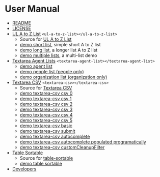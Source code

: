 
# User Manual

- [README](./)
- [LICENSE](LICENSE)
- [UL A to Z List](ul-a-to-z-list.md) `<ul-a-to-z-list></ul-a-to-z-list>`
  - Source for [UL A to Z List](ul-a-to-z-list.js)
  - [demo short list](demo_a-to-z-list_short.html), simple short A to Z list
  - [demo long list](demo_a-to-z-list_long.html), a longer list A to Z list
  - [demo multiple lists](demo_a-to-z-list_multiple.html), a multi-list demo
- [Textarea Agent Lists](textarea-agent-list.md) `<textarea-agent-list></textarea-agent-list>`
  - [demo agent list](demo_agent-list.html )
  - [demo people list (people only)](demo_people_list.html)
  - [demo organization list (organization only)](demo_organization_list.html)
- [Textarea CSV](textarea-csv.md) `<textarea-csv></textarea-csv>`
  - Source for [Textarea CSV](textarea-csv.js)
  - [demo textarea-csv csv 0](demo_csv0.html)
  - [demo textarea-csv csv 1](demo_csv1.html)
  - [demo textarea-csv csv 2](demo_csv2.html)
  - [demo textarea-csv csv 3](demo_csv3.html)
  - [demo textarea-csv csv 4](demo_csv4.html)
  - [demo textarea-csv csv 5](demo_csv5.html)
  - [demo textarea-csv basic](demo_csv_basic.html)
  - [demo textarea-csv submit](demo_csv_submit.html)
  - [demo textarea-csv autocomplete](demo_csv_autocomplete0.html)
  - [demo textarea-csv autocomplete populated programatically](demo_csv_autocomplete1.html)
  - [demo textarea-csv customCleanupFilter](demo_csv_customCleanupFilter.html)
- [Table Sortable](table-sortable.md)
  - Source for [table-sortable](table-sortable.js)
  - [demo table sortable](demo_table-sortable.html)
- [Developers](DEVELOPERS.md)
